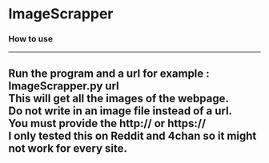 # ImageScrapper
### How to use  
---
Run the program and a url for example :  
ImageScrapper.py url  
This will get all the images of the webpage.  
Do not write in an image file instead of a url.  
You must provide the http:// or https://  
I only tested this on Reddit and 4chan so it might not work for every site.
---
